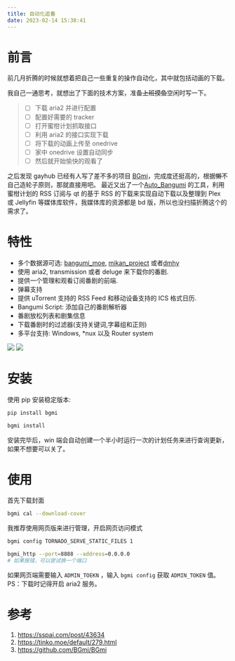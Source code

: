 ```yaml
---
title: 自动化追番
date: 2023-02-14 15:38:41
---
```


# 前言

前几月折腾的时候就想着把自己一些重复的操作自动化，其中就包括动画的下载。

我自己一通思考，就想出了下面的技术方案，准备~~上班摸鱼~~空闲时写一下。

> - [ ] 下载 aria2 并进行配置
> - [ ] 配置好需要的 tracker
> - [ ] 打开蜜柑计划抓取接口
> - [ ] 利用 aria2 的接口实现下载
> - [ ] 将下载的动画上传至 onedrive
> - [ ] 家中 onedrive 设置自动同步
> - [ ] 然后就开始愉快的观看了

之后发现 gayhub 已经有人写了差不多的项目 [BGmi](https://github.com/BGmi/BGmi)，完成度还挺高的，根据~~懒~~不自己造轮子原则，那就直接用吧。
最近又出了一个[Auto_Bangumi](https://github.com/EstrellaXD/Auto_Bangumi) 的工具，利用蜜柑计划的 RSS 订阅与 qt 的基于 RSS 的下载来实现自动下载以及整理到 Plex 或 Jellyfin 等媒体库软件，我媒体库的资源都是 bd 版，所以也没扫描折腾这个的需求了。

# 特性

- 多个数据源可选: [bangumi_moe](https://bangumi.moe/), [mikan_project](https://mikanani.me/) 或者[dmhy](https://share.dmhy.org/)
- 使用 aria2, transmission 或者 deluge 来下载你的番剧.
- 提供一个管理和观看订阅番剧的前端.
- 弹幕支持
- 提供 uTorrent 支持的 RSS Feed 和移动设备支持的 ICS 格式日历.
- Bangumi Script: 添加自己的番剧解析器
- 番剧放松列表和剧集信息
- 下载番剧时的过滤器(支持关键词,字幕组和正则)
- 多平台支持: Windows, \*nux 以及 Router system

![](https://github.com/BGmi/BGmi/raw/master/images/bgmi_cli.png?raw=true)
![](https://github.com/BGmi/BGmi/raw/master/images/bgmi_http.png?raw=true)

# 安装

使用 pip 安装稳定版本:

```bash
pip install bgmi

bgmi install
```

安装完毕后，win 端会自动创建一个半小时运行一次的计划任务来进行查询更新，如果不想要可以关了。

# 使用

首先下载封面

```bash
bgmi cal --download-cover
```

我推荐使用网页版来进行管理，开启网页访问模式

```bash
bgmi config TORNADO_SERVE_STATIC_FILES 1

bgmi_http --port=8888 --address=0.0.0.0
# 如果报错，可以尝试换一个端口
```

如果网页端需要输入 `ADMIN_TOEKN` ，输入 `bgmi config` 获取 `ADMIN_TOKEN` 值。
PS：下载时记得开启 aria2 服务。

# 参考

1. https://sspai.com/post/43634
2. https://tinko.moe/default/279.html
3. https://github.com/BGmi/BGmi
